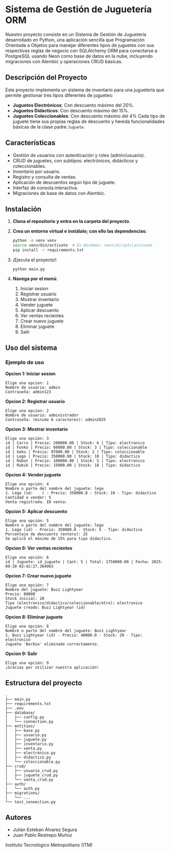 # Sistema de Gestión de Juguetería ORM
Nuestro proyecto consiste en un Sistema de Gestión de Juguetería desarrollado en Python, una aplicación sencilla que Programación Orientada a Objetos para manejar diferentes tipos de juguetes con sus respectivas reglas de negocio con SQLAlchemy ORM para conectarse a PostgreSQL usando Neon como base de datos en la nube, incluyendo migraciones con Alembic y operaciones CRUD básicas.

## Descripción del Proyecto
Este proyecto implementa un sistema de inventario para una juguetería que permite gestionar tres tipos diferentes de juguetes:
- **Juguetes Electrónicos**: Con descuento máximo del 20%.
- **Juguetes Didácticos**: Con descuento máximo del 15%.
- **Juguetes Coleccionables**: Con descuento máximo del 4%
Cada tipo de juguete tiene sus propias reglas de descuento y hereda funcionalidades básicas de la clase padre `Juguete`.

## Características

- Gestión de usuarios con autenticación y roles (admin/usuario).
- CRUD de juguetes, con subtipos: electrónicos, didácticos y coleccionables.
- Inventario por usuario.
- Registro y consulta de ventas.
- Aplicación de descuentos según tipo de juguete.
- Interfaz de consola interactiva.
- Migraciones de base de datos con Alembic.

## Instalación

1. **Clona el repositorio y entra en la carpeta del proyecto**.

2. **Crea un entorno virtual e instálalo; con ello las dependencias:**
   ```sh
   python -m venv venv
   source venv/bin/activate  # En Windows: venv\Scripts\activate
   pip install -r requirements.txt
   ```

3. ¡Ejecuta el proyecto!:
   ```
   python main.py
   ```
4. **Navega por el menú**:
    1. Iniciar sesion
    2. Registrar usuario
    3. Mostrar inventario
    4. Vender juguete
    5. Aplicar descuento
    6. Ver ventas recientes
    7. Crear nuevo juguete
    8. Eliminar juguete
    9. Salir

## Uso del sistema
### Ejemplo de uso
**Opcion 1: Iniciar sesion**
```
Elige una opcion: 1
Nombre de usuario: admin
Contraseña: admin123
```
**Opcion 2: Registrar usuario**
```
Elige una opcion: 2
Nombre de usuario: administrador
Contraseña: (minimo 6 caracteres): admin2025
```
**Opcion 3: Mostrar inventario**
```
Elige una opción: 3
id | Carro | Precio: 200000.00 | Stock: 6 | Tipo: electronico
id | Funko | Precio: 60000.00 | Stock: 3 | Tipo: coleccionable
id | Goku | Precio: 97000.00 | Stock: 2 | Tipo: coleccionable
id | Lego | Precio: 350000.00 | Stock: 10 | Tipo: didactico
id | Robot | Precio: 100000.00 | Stock: 5 | Tipo: electronico
id | Rubik | Precio: 15000.00 | Stock: 18 | Tipo: didactico
```
**Opcion 4: Vender juguete**
```
Elige una opción: 4
Nombre o parte del nombre del juguete: lego
1. Lego (id:    ) - Precio: 350000.0 - Stock: 10 - Tipo: didactico
Cantidad a vender: 5
Venta registrada. ID venta: 
```
**Opcion 5: Aplicar descuento**
```
Elige una opción: 5
Nombre o parte del nombre del juguete: lego
1. Lego (id) - Precio: 350000.0 - Stock: 5 - Tipo: didactico
Porcentaje de descuento (entero): 25
Se aplicó el máximo de 15% para tipo didactico.
```
**Opcion 6: Ver ventas recientes**
```
Elige una opción: 6
id | Juguete: id_juguete | Cant: 5 | Total: 1750000.00 | Fecha: 2025-09-20 03:42:27.364963
```
**Opcion 7: Crear nuevo juguete**
```
Elige una opción: 7
Nombre del juguete: Buzz Lightyear
Precio: 80000
Stock inicial: 20
Tipo (electronico/didactico/coleccionable/otro): electronico
Juguete creado: Buzz Lightyear (id)
```
**Opcion 8: Eliminar juguete**
``` 
Elige una opción: 8
Nombre o parte del nombre del juguete: Buzz Lightyear 
1. Buzz Lightyear (id) - Precio: 40000.0 - Stock: 20 - Tipo: electronico
Juguete 'Barbie' eliminado correctamente.
```
**Opcion 9: Salir**
```
Elige una opción: 9
¡Gracias por utilizar nuestra aplicación!
```
## Estructura del proyecto

```
.
├── main.py
├── requirements.txt
├── .env
├── database/
│   ├── config.py
│   └── connection.py
├── entities/
│   ├── base.py
│   ├── usuario.py
│   ├── juguete.py
│   ├── inventario.py
│   ├── venta.py
│   ├── electronico.py
│   ├── didactico.py
│   └── coleccionable.py
├── crud/
│   ├── usuario_crud.py
│   ├── juguete_crud.py
│   └── venta_crud.py
├── auth/
│   └── auth.py
├── migrations/
│   └── ...
└── test_connection.py
```

## Autores
- Julián Esteban Álvarez Segura
- Juan Pablo Restrepo Muñoz

Instituto Tecnológico Metropolitano (ITM)





